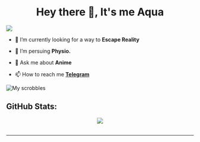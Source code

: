 <h1 align="center">Hey there 👋, It's me Aqua</h1>

[![](https://visitcount.itsvg.in/api?id=Burhanverse&icon=0&color=0)](https://visitcount.itsvg.in)
- 🔭 I’m currently looking for a way to **Escape Reality**

- 🌱 I’m persuing **Physio.**

- 💬 Ask me about **Anime**

- 📫 How to reach me [**Telegram**](https://burhanverse.t.me)

![My scrobbles](https://lastfm-cyan.vercel.app/api?user=AquaListens&count=4&width=500&bg_color=1A1B27)

## GitHub Stats:
<div align="center">
  <img src="https://github-readme-streak-stats.herokuapp.com/?user=Burhanverse&theme=tokyonight&hide_border=false">
</div><br/>

---
